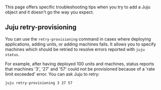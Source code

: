 This page offers specific troubleshooting tips when you try to add a Juju object and it doesn't go the way you expect.

<h2 id="heading--juju-retry-provisioning">Juju retry-provisioning</h2>

You can use the `retry-provisioning` command in cases where deploying applications, adding units, or adding machines fails. It allows you to specify machines which should be retried to resolve errors reported with `juju status`.

For example, after having deployed 100 units and machines, status reports that machines '3', '27' and '57' could not be provisioned because of a 'rate limit exceeded' error. You can ask Juju to retry:

``` text
juju retry-provisioning 3 27 57
```
